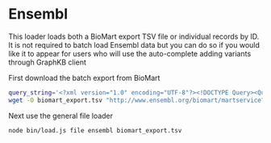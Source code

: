 # Ensembl

This loader loads both a BioMart export TSV file or individual records by ID. It is not required
to batch load Ensembl data but you can do so if you would like it to appear for users who
will use the auto-complete adding variants through GraphKB client

First download the batch export from BioMart

```bash
query_string='<?xml version="1.0" encoding="UTF-8"?><!DOCTYPE Query><Query  virtualSchemaName = "default" formatter = "TSV" header = "1" uniqueRows = "0" count = "" datasetConfigVersion = "0.6" ><Dataset name = "hsapiens_gene_ensembl" interface = "default" ><Filter name = "transcript_biotype" value = "protein_coding"/><Attribute name = "ensembl_gene_id" /><Attribute name = "ensembl_gene_id_version" /><Attribute name = "ensembl_transcript_id" /><Attribute name = "ensembl_transcript_id_version" /><Attribute name = "hgnc_id" /><Attribute name = "refseq_mrna" /><Attribute name = "description" /><Attribute name = "external_gene_name" /><Attribute name = "external_gene_source" /></Dataset></Query>'
wget -O biomart_export.tsv "http://www.ensembl.org/biomart/martservice?query=$query_string"
```

Next use the general file loader

```bash
node bin/load.js file ensembl biomart_export.tsv
```
